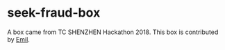 # seek-fraud-box
A box came from TC SHENZHEN Hackathon 2018. This box is contributed by [Emil](https://github.com/emil-balashov).
